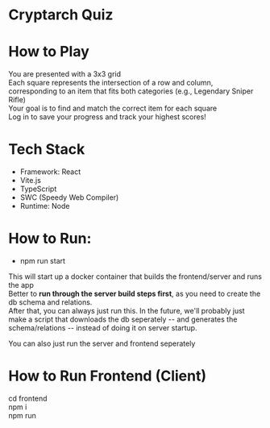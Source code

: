 # Cryptarch Quiz


# How to Play
You are presented with a 3x3 grid <br>
Each square represents the intersection of a row and column, corresponding to an item that fits both categories (e.g., Legendary Sniper Rifle) <br >
Your goal is to find and match the correct item for each square <br >
Log in to save your progress and track your highest scores!

# Tech Stack

- Framework: React
- Vite.js
- TypeScript
- SWC (Speedy Web Compiler)
- Runtime: Node

# How to Run:
 - npm run start <br>
 
This will start up a docker container that builds the frontend/server and runs the app <br>
Better to **run through the server build steps first**, as you need to create the db schema and relations. <br>
After that, you can always just run this.
In the future, we'll probably just make a script that downloads the db seperately -- and generates the schema/relations -- instead of doing it on server startup.

You can also just run the server and frontend seperately
# How to Run Frontend (Client)
cd frontend <br>
npm i <br>
npm run <script here> (e.g. dev) <br>

# Server
cd server <br>
npm i <br>
npm run <script here> <br>
Scripts: <br> 
 -  **dev**: run server via the index.ts file (use this when developing/writing code) <br> 
 -  **build**: compile typescript <br> 
 -  **start**: runs the compiled code
 -  **drizzle-kit**: once the db has been downloaded via the server, run this to generate our schema and relations files -- only will need to run if bungie changes the db
